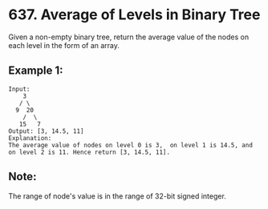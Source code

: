 # 637. Average of Levels in Binary Tree

Given a non-empty binary tree, return the average value of the nodes on each level in the form of an array.

## Example 1:

```
Input:
    3
   / \
  9  20
    /  \
   15   7
Output: [3, 14.5, 11]
Explanation:
The average value of nodes on level 0 is 3,  on level 1 is 14.5, and on level 2 is 11. Hence return [3, 14.5, 11].
```

## Note:
The range of node's value is in the range of 32-bit signed integer.